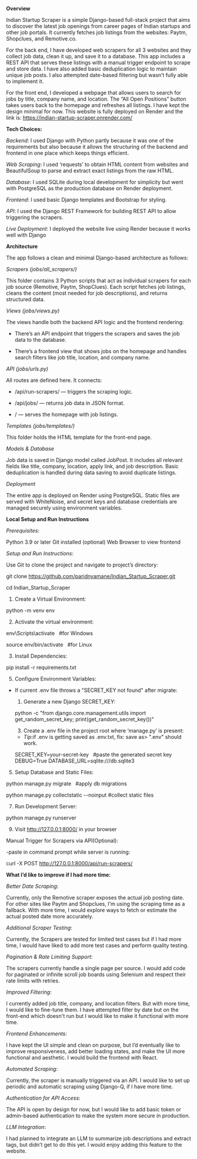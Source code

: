 **Overview**

Indian Startup Scraper is a simple Django-based full-stack project that aims to discover the latest job openings from career pages of Indian startups and other job portals.
It currently fetches job listings from the websites: Paytm, Shopclues, and Remotive.co.

For the back end, I have developed web scrapers for all 3 websites and they collect job data, clean it up, and save it to a database. This app includes a REST API that serves these listings with a manual trigger endpoint to scrape and store data. I have also added basic deduplication logic to maintain unique job posts. I also attempted date-based filtering but wasn’t fully able to implement it.

For the front end, I developed a webpage that allows users to search for jobs by title, company name, and location. The “All Open Positions” button takes users back to the homepage and refreshes all listings. I have kept the design minimal for now.
This website is fully deployed on Render and the link is: https://indian-startup-scraper.onrender.com/


**Tech Choices:**


*Backend*: 
I used Django with Python partly because it was one of the requirements but also because it allows the structuring of the backend and frontend in one place which keeps things efficient.

*Web Scraping*: 
I used ‘requests’ to obtain HTML content from websites and BeautifulSoup to parse and extract exact listings from the raw HTML.

*Database*: 
I used SQLite during local development for simplicity but went with PostgreSQL as the production database on Render deployment.

*Frontend*: 
I used basic Django templates and Bootstrap for styling.

*API*: 
I used the Django REST Framework for building REST API to allow triggering the scrapers. 

*Live Deployment*:
I deployed the website live using Render because it works well with Django




**Architecture**

The app follows a clean and minimal Django-based architecture as follows:

*Scrapers (jobs/all_scrapers/)*

This folder contains 3 Python scripts that act as individual scrapers for each job source (Remotive, Paytm, ShopClues). Each script fetches job listings, cleans the content (most needed for job descriptions), and returns structured data.

*Views (jobs/views.py)*

The views handle both the backend API logic and the frontend rendering:

- There’s an API endpoint that triggers the scrapers and saves the job data to the database.


- There’s a frontend view that shows jobs on the homepage and handles search filters like job title, location, and company name.


*API (jobs/urls.py)*

All routes are defined here. It connects:

- /api/run-scrapers/ — triggers the scraping logic.


- /api/jobs/ — returns job data in JSON format.


- / — serves the homepage with job listings.


*Templates (jobs/templates/)*

This folder holds the HTML template for the front-end page. 

*Models & Database*

Job data is saved in  Django model called JobPost. It includes all relevant fields like title, company, location, apply link, and job description. Basic deduplication is handled during data saving to avoid duplicate listings.

*Deployment*

The entire app is deployed on Render using PostgreSQL. Static files are served with WhiteNoise, and secret keys and database credentials are managed securely using environment variables.

**Local Setup and Run Instructions**

*Prerequisites*:

Python 3.9 or later
Git installed (optional)
Web Browser to view frontend

*Setup and Run Instructions*:


Use Git to clone the project and navigate to project’s directory:

git clone https://github.com/paridnyamane/Indian_Startup_Scraper.git

cd Indian_Startup_Scraper

1. Create a Virtual Environment:
   
python -m venv env

2. Activate the virtual environment:

env\Scripts\activate		&nbsp;&nbsp;#for Windows

source env/bin/activate		&nbsp;&nbsp;#for Linux

3. Install Dependencies:
   
pip install -r requirements.txt

5. Configure Environment Variables:
   
- If current .env file throws a "SECRET_KEY not found" after migrate:

  1. Generate a new Django SECRET_KEY:
     
  python -c "from django.core.management.utils import get_random_secret_key; print(get_random_secret_key())"

  3. Create a .env file in the project root where ‘manage.py’ is present:
     
  - *Tip*:if .env is getting saved as .env.txt, fix: save as> ".env" should work.
    
  SECRET_KEY=your-secret-key	&nbsp;&nbsp;#paste the generated secret key
  DEBUG=True
  DATABASE_URL=sqlite:///db.sqlite3


5. Setup Database and Static Files:
   
python manage.py migrate		&nbsp;&nbsp;#apply db migrations

python manage.py collectstatic --noinput	#collect static files

7. Run Development Server:
   
python manage.py runserver

9. Visit http://127.0.0.1:8000/ in your browser

Manual Trigger for Scrapers via API(Optional):

-paste in command prompt while server is running:

curl -X POST http://127.0.0.1:8000/api/run-scrapers/


**What I’d like to improve if I had more time:**

*Better Date Scraping*: 

Currently, only the Remotive scraper exposes the actual job posting date. For other sites like Paytm and Shopclues, I'm using the scraping time as a fallback. With more time, I would explore ways to fetch or estimate the actual posted date more accurately.


*Additional Scraper Testing*:

Currently, the Scrapers are tested for limited test cases but if I had more time, I would have liked to add more test cases and perform quality testing.


*Pagination & Rate Limiting Support*:

The scrapers currently handle a single page per source. I would add code for paginated or infinite scroll job boards using Selenium and respect their rate limits with retries.


*Improved Filtering*:

I currently added job title, company, and location filters. But with more time, I would like to fine-tune them. I have attempted filter by date but on the front-end which doesn't run but I would like to make it functional with more time.


*Frontend Enhancements*:

I have kept the UI simple and clean on purpose, but I’d eventually like to improve responsiveness, add better loading states, and make the UI more functional and aesthetic. I would build the frontend with React.


*Automated Scraping*:

Currently, the scraper is manually triggered via an API. I would like to set up periodic and automatic scraping using Django-Q, if I have more time.


*Authentication for API Access*:

The API is open by design for now, but I would like to add basic token or admin-based authentication to make the system more secure in production.

*LLM Integration*:

I had planned to integrate an LLM to summarize job descriptions and extract tags, but didn’t get to do this yet. I would enjoy adding this feature to the website.





